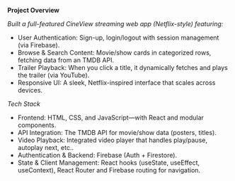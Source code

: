 **Project Overview**

*Built a full-featured CineView streaming web app (Netflix-style) featuring:*

- User Authentication: Sign-up, login/logout with session management (via Firebase).
- Browse & Search Content: Movie/show cards in categorized rows, fetching data from an TMDB API.
- Trailer Playback: When you click a title, it dynamically fetches and plays the trailer (via YouTube).
- Responsive UI: A sleek, Netflix-inspired interface that scales across devices.

*Tech Stack*

- Frontend: HTML, CSS, and JavaScript—with React and modular components.
- API Integration: The TMDB API for movie/show data (posters, titles).
- Video Playback: Integrated video player that handles play/pause, autoplay next, etc..
- Authentication & Backend: Firebase (Auth + Firestore).
- State & Client Management: React hooks (useState, useEffect, useContext), React Router and Firebase routing for navigation.
